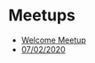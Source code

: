 # Meetups 

- [Welcome Meetup](https://iem-computer-vision.github.io/Meetups/meetups/welcome/page)
- [07/02/2020](https://iem-computer-vision.github.io/Meetups/meetups/2020/02/07/page)
